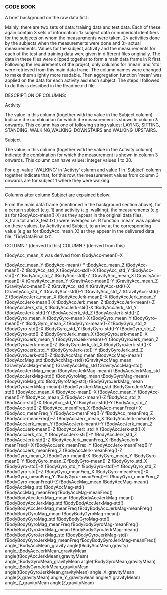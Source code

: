 

### CODE BOOK

A brief background  on the raw data first : 

Mainly, there are two sets of data: training data and test data. Each of these again contain 3 sets of information: 1> subject data or numerical identifiers for the subjects on whom the measurements were taken, 2> activities done by the subjects when the measurements were done and 3> actual measurements.
Values for the subject, activity and the measurements for each of the test and training data were given in different files originally. The data in these files were clipped together to form a main data frame in R first. Following the requirements of the project, only columns for 'mean' and 'std' were retrieved from this main data frame. The column names were changed to make them slightly more readable. 
Then aggregation function 'mean' was applied on the data for each activity and each subject.
The steps I followed to do this is descibed in the Readme.md file.

DESCRIPTION OF COLUMNS:

Activity

The value in this column (together with the value in the Subject column) indicate the combination for which the measurement is shown in column 3 onwards.
This column has one of following string values: LAYING, SITTING, STANDING, WALKING,WALKING_DOWNSTAIRS and WALKING_UPSTAIRS.

Subject

The value in this column (together with the value in the Activity column) indicate the combination for which the measurement is shown in column 3 onwards.
This column can have values: integer values 1 to 30.

For e.g. value 'WALKING' in 'Activty' column and value 1 in 'Subject' column together indicate that, for this row, the measurement values from column 3 onwards are for subject 1 where they were walking.

------
Columns after column Subject are explained below:

From the main data frame (mentioned in the background section above), for a certain subject (e.g. 1) and activity (e.g. walking), the measurements (e.g as for tBodyAcc-mean()-X) as they appear in the original data files, X_train.txt and X_test.txt ) were averaged i.e. R function 'mean' was applied on these values, by Activity and Subject, to arrive at the corresponding value (e.g as for tBodyAcc_mean_X) as they appear in the delivered data file, 'TidyDataFinal.txt': 

COLUMN 1 (derived to this)                  COLUMN 2 (derived from this)


tBodyAcc_mean_X was derived from tBodyAcc-mean()-X

tBodyAcc_mean_Y                             tBodyAcc-mean()-Y
tBodyAcc_mean_Z                             tBodyAcc-mean()-Z
tBodyAcc_std_X                              tBodyAcc-std()-X
tBodyAcc_std_Y                              tBodyAcc-std()-Y
tBodyAcc_std_Z                              tBodyAcc-std()-Z
tGravityAcc_mean_X                          tGravityAcc-mean()-X
tGravityAcc_mean_Y                          tGravityAcc-mean()-Y
tGravityAcc_mean_Z                          tGravityAcc-mean()-Z
tGravityAcc_std_X                           tGravityAcc-std()-X
tGravityAcc_std_Y                           tGravityAcc-std()-Y
tGravityAcc_std_Z                           tGravityAcc-std()-Z
tBodyAccJerk_mean_X                         tBodyAccJerk-mean()-X
tBodyAccJerk_mean_Y                         tBodyAccJerk-mean()-X
tBodyAccJerk_mean_Z                         tBodyAccJerk-mean()-Z
tBodyAccJerk_std_X                          tBodyAccJerk-std()-X
tBodyAccJerk_std_Y                          tBodyAccJerk-std()-Y
tBodyAccJerk_std_Z                          tBodyAccJerk-std()-Z
tBodyGyro_mean_X                            tBodyGyro-mean()-X
tBodyGyro_mean_Y                            tBodyGyro-mean()-Y
tBodyGyro_mean_Z                            tBodyGyro-mean()-Z
tBodyGyro_std_X                             tBodyGyro-std()-X
tBodyGyro_std_Y                             tBodyGyro-std()-Y
tBodyGyro_std_Z                             tBodyGyro-std()-Z
tBodyGyroJerk_mean_X                        tBodyGyroJerk-mean()-X
tBodyGyroJerk_mean_Y                        tBodyGyroJerk-mean()-Y
tBodyGyroJerk_mean_Z                        tBodyGyroJerk-mean()-Z
tBodyGyroJerk_std_X                         tBodyGyroJerk-std()-X
tBodyGyroJerk_std_Y                         tBodyGyroJerk-std()-Y
tBodyGyroJerk_std_Z                         tBodyGyroJerk-std()-Z
tBodyAccMag_mean                            tBodyAccMag-mean()
tBodyAccMag_std                             tBodyAccMag-std()
tGravityAccMag_mean                         tGravityAccMag-mean()
tGravityAccMag_std                          tGravityAccMag-std()
tBodyAccJerkMag_mean                        tBodyAccJerkMag-mean()
tBodyAccJerkMag_std                         tBodyAccJerkMag-std()
tBodyGyroMag_mean                           tBodyGyroMag-mean()
tBodyGyroMag_std                            tBodyGyroMag-std()
tBodyGyroJerkMag_mean                       tBodyGyroJerkMag-mean()
tBodyGyroJerkMag_std                        tBodyGyroJerkMag-std()
fBodyAcc_mean_X                             fBodyAcc-mean()-X
fBodyAcc_mean_Y                             fBodyAcc-mean()-Y
fBodyAcc_mean_Z                             fBodyAcc-mean()-Z
fBodyAcc_std_X                              fBodyAcc-std()-X
fBodyAcc_std_Y                              fBodyAcc-std()-Y
fBodyAcc_std_Z                              fBodyAcc-std()-Z
fBodyAcc_meanFreq_X                         fBodyAcc-meanFreq()-X
fBodyAcc_meanFreq_Y                         fBodyAcc-meanFreq()-Y
fBodyAcc_meanFreq_Z                         fBodyAcc-meanFreq()-Z
fBodyAccJerk_mean_X                         fBodyAccJerk-mean()-X
fBodyAccJerk_mean_Y                         fBodyAccJerk-mean()-Y
fBodyAccJerk_mean_Z                         fBodyAccJerk-mean()-Z
fBodyAccJerk_std_X                          fBodyAccJerk-std()-X
fBodyAccJerk_std_Y                          fBodyAccJerk-std()-Y
fBodyAccJerk_std_Z                          fBodyAccJerk-std()-Z
fBodyAccJerk_meanFreq_X                     fBodyAccJerk-meanFreq()-X
fBodyAccJerk_meanFreq_Y                     fBodyAccJerk-meanFreq()-Y
fBodyAccJerk_meanFreq_Z                     fBodyAccJerk-meanFreq()-Z
fBodyGyro_mean_X                            fBodyGyro-mean()-X
fBodyGyro_mean_Y                            fBodyGyro-mean()-Y
fBodyGyro_mean_Z                            fBodyGyro-mean()-Z
fBodyGyro_std_X                             fBodyGyro-std()-X
fBodyGyro_std_Y                             fBodyGyro-std()-Y
fBodyGyro_std_Z                             fBodyGyro-std()-Z
fBodyGyro_meanFreq_X                        fBodyGyro-meanFreq()-X
fBodyGyro_meanFreq_Y                        fBodyGyro-meanFreq()-Y
fBodyGyro_meanFreq_Z                        fBodyGyro-meanFreq()-Z
fBodyAccMag_mean                            fBodyAccMag-mean()
fBodyAccMag_std                             fBodyAccMag-std()  
fBodyAccMag_meanFreq                        fBodyAccMag-meanFreq()
fBodyBodyAccJerkMag_mean                    fBodyBodyAccJerkMag-mean()
fBodyBodyAccJerkMag_std                     fBodyBodyAccJerkMag-std()
fBodyBodyAccJerkMag_meanFreq                fBodyBodyAccJerkMag-meanFreq()
fBodyBodyGyroMag_mean                       fBodyBodyGyroMag-mean()
fBodyBodyGyroMag_std                        fBodyBodyGyroMag-std()
fBodyBodyGyroMag_meanFreq                   fBodyBodyGyroMag-meanFreq()
fBodyBodyGyroJerkMag_mean                   fBodyBodyGyroJerkMag-mean()
fBodyBodyGyroJerkMag_std                    fBodyBodyGyroJerkMag-std()
fBodyBodyGyroJerkMag_meanFreq               fBodyBodyGyroJerkMag-meanFreq()
angle_tBodyAccMean_gravity                  angle(tBodyAccMean,gravity)
angle_tBodyAccJerkMean_gravityMean          angle(tBodyAccJerkMean),gravityMean)
angle_tBodyGyroMean_gravityMean             angle(tBodyGyroMean,gravityMean)
angle_tBodyGyroJerkMean_gravityMean         angle(tBodyGyroJerkMean,gravityMean)
angle_X_gravityMean                         angle(X,gravityMean)
angle_Y_gravityMean                         angle(Y,gravityMean)
angle_Z_gravityMean                         angle(Z,gravityMean)

--------------------------





